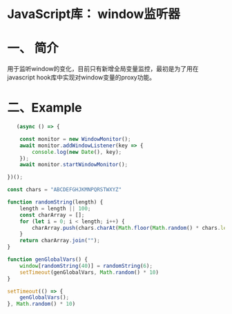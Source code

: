 # JavaScript库： window监听器

# 一、 简介

用于监听window的变化，目前只有新增全局变量监控，最初是为了用在javascript hook库中实现对window变量的proxy功能。


# 二、Example

```js
   (async () => {

    const monitor = new WindowMonitor();
    await monitor.addWindowListener(key => {
        console.log(new Date(), key);
    });
    await monitor.startWindowMonitor();

})();

const chars = "ABCDEFGHJKMNPQRSTWXYZ"

function randomString(length) {
    length = length || 100;
    const charArray = [];
    for (let i = 0; i < length; i++) {
        charArray.push(chars.charAt(Math.floor(Math.random() * chars.length)));
    }
    return charArray.join("");
}

function genGlobalVars() {
    window[randomString(40)] = randomString(6);
    setTimeout(genGlobalVars, Math.random() * 10)
}

setTimeout(() => {
    genGlobalVars();
}, Math.random() * 10)

```



















